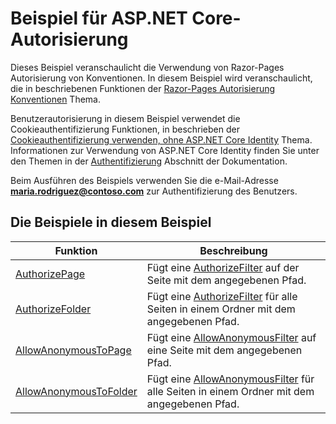 # <a name="aspnet-core-authorization-sample"></a>Beispiel für ASP.NET Core-Autorisierung

Dieses Beispiel veranschaulicht die Verwendung von Razor-Pages Autorisierung von Konventionen. In diesem Beispiel wird veranschaulicht, die in beschriebenen Funktionen der [Razor-Pages Autorisierung Konventionen](https://docs.microsoft.com/aspnet/core/security/authorization/razor-pages-authorization) Thema.

Benutzerautorisierung in diesem Beispiel verwendet die Cookieauthentifizierung Funktionen, in beschrieben der [Cookieauthentifizierung verwenden, ohne ASP.NET Core Identity](https://docs.microsoft.com/aspnet/core/security/authentication/cookie) Thema. Informationen zur Verwendung von ASP.NET Core Identity finden Sie unter den Themen in der [Authentifizierung](https://docs.microsoft.com/aspnet/core/security/authentication/index) Abschnitt der Dokumentation.

Beim Ausführen des Beispiels verwenden Sie die e-Mail-Adresse  **maria.rodriguez@contoso.com**  zur Authentifizierung des Benutzers.

## <a name="examples-in-this-sample"></a>Die Beispiele in diesem Beispiel

| Funktion | Beschreibung |
| ------- | ----------- |
| [AuthorizePage](https://docs.microsoft.com/dotnet/api/microsoft.extensions.dependencyinjection.pageconventioncollectionextensions.authorizepage) | Fügt eine [AuthorizeFilter](https://docs.microsoft.com/dotnet/api/microsoft.aspnetcore.mvc.authorization.authorizefilter) auf der Seite mit dem angegebenen Pfad. |
| [AuthorizeFolder](https://docs.microsoft.com/dotnet/api/microsoft.extensions.dependencyinjection.pageconventioncollectionextensions.authorizefolder) | Fügt eine [AuthorizeFilter](https://docs.microsoft.com/dotnet/api/microsoft.aspnetcore.mvc.authorization.authorizefilter) für alle Seiten in einem Ordner mit dem angegebenen Pfad. |
| [AllowAnonymousToPage](https://docs.microsoft.com/dotnet/api/microsoft.extensions.dependencyinjection.pageconventioncollectionextensions.allowanonymoustopage) | Fügt eine [AllowAnonymousFilter](https://docs.microsoft.com/dotnet/api/microsoft.aspnetcore.mvc.authorization.allowanonymousfilter) auf eine Seite mit dem angegebenen Pfad. |
| [AllowAnonymousToFolder](https://docs.microsoft.com/dotnet/api/microsoft.extensions.dependencyinjection.pageconventioncollectionextensions.allowanonymoustofolder) | Fügt eine [AllowAnonymousFilter](https://docs.microsoft.com/dotnet/api/microsoft.aspnetcore.mvc.authorization.allowanonymousfilter) für alle Seiten in einem Ordner mit dem angegebenen Pfad. |
